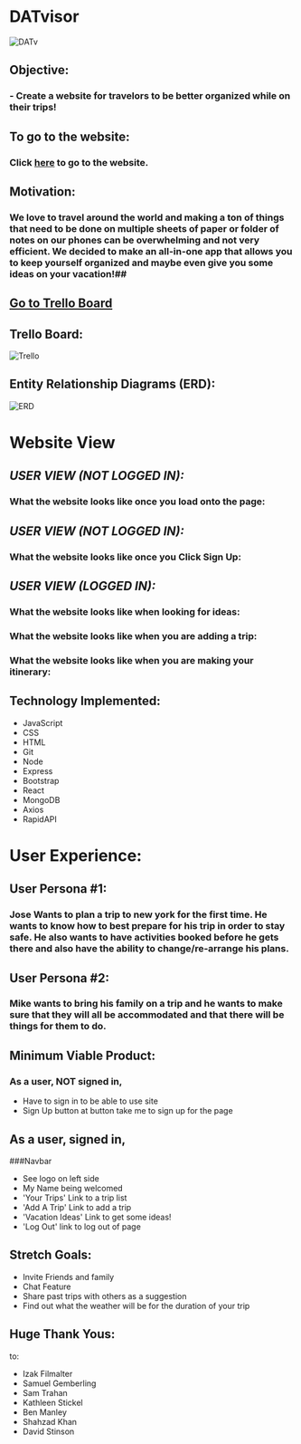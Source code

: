 # DATvisor
![DATv](https://i.imgur.com/bcYXOOF.png)
##
## Objective:
### - Create a website for travelors to be better organized while on their trips!
##
##
##
## To go to the website:
### Click [here]() to go to the website.
##
##
## Motivation:
### We love to travel around the world and making a ton of things that need to be done on multiple sheets of paper or folder of notes on our phones can be overwhelming and not very efficient. We decided to make an all-in-one app that allows you to keep yourself organized and maybe even give you some ideas on your vacation!##
##
##
## [Go to Trello Board](https://trello.com/b/ViYZsTjA/dat-travel)

## Trello Board: 
![Trello](https://i.imgur.com/R3Zpbpm.png)

## Entity Relationship Diagrams (ERD):
![ERD](https://i.imgur.com/PEwLvC3.png)


# Website View

## *_USER VIEW (NOT LOGGED IN):_*
### What the website looks like once you load onto the page:

## *_USER VIEW (NOT LOGGED IN):_*
### What the website looks like once you Click Sign Up:

## *_USER VIEW (LOGGED IN):_*
### What the website looks like when looking for ideas:


### What the website looks like when you are adding a trip:


### What the website looks like when you are making your itinerary:

## Technology Implemented:
- JavaScript
- CSS
- HTML
- Git 
- Node
- Express
- Bootstrap
- React
- MongoDB
- Axios
- RapidAPI

# User Experience:
## User Persona #1:
### Jose Wants to plan a trip to new york for the first time. He wants to know how to best prepare for his trip in order to stay safe. He also wants to have activities booked before he gets there and also have the ability to change/re-arrange his plans.

## User Persona #2:
### Mike wants to bring his family on a trip and he wants to make sure that they will all be accommodated and that there will be things for them to do.

## Minimum Viable Product:
### As a user, NOT signed in, 

- Have to sign in to be able to use site
- Sign Up button at button take me to sign up for the page


## As a user, signed in, 

###Navbar
- See logo on left side
- My Name being welcomed
- 'Your Trips' Link to a trip list
- 'Add A Trip' Link to add a trip
- 'Vacation Ideas' Link to get some ideas!
- 'Log Out' link to log out of page

## Stretch Goals:
- Invite Friends and family
- Chat Feature
- Share past trips with others as a suggestion
- Find out what the weather will be for the duration of your trip

## Huge Thank Yous: 
to:
- Izak Filmalter
- Samuel Gemberling
- Sam Trahan
- Kathleen Stickel
- Ben Manley
- Shahzad Khan
- David Stinson
